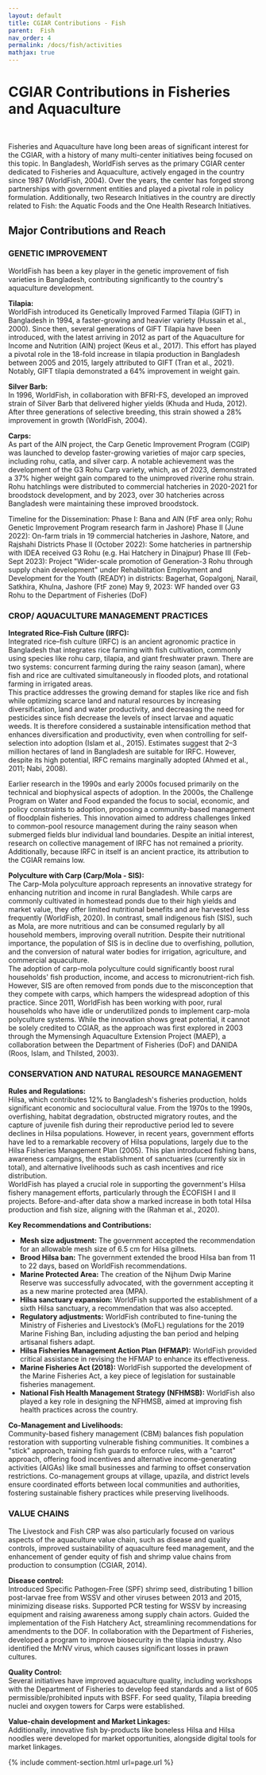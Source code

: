 ```yaml
---
layout: default
title: CGIAR Contributions - Fish
parent:  Fish
nav_order: 4
permalink: /docs/fish/activities
mathjax: true
---
```

# CGIAR Contributions in Fisheries and Aquaculture
<br>

Fisheries and Aquaculture have long been areas of significant interest for the CGIAR, with a history of many multi-center initiatives being focused on this topic.
In Bangladesh, WorldFish serves as the primary CGIAR center dedicated to Fisheries and Aquaculture, actively engaged in the country since 1987 (WorldFish, 2004). Over the years, the center has forged strong partnerships with government entities and played a pivotal role in policy formulation. 
Additionally, two Research Initiatives in the country are directly related to Fish: the Aquatic Foods and the One Health Research Initiatives.


## Major Contributions and Reach

### GENETIC IMPROVEMENT
WorldFish has been a key player in the genetic improvement of fish varieties in Bangladesh, contributing significantly to the country's aquaculture development.

**Tilapia:**  
WorldFish introduced its Genetically Improved Farmed Tilapia (GIFT) in Bangladesh in 1994, a faster-growing and heavier variety (Hussain et al., 2000). Since then, several generations of GIFT Tilapia have been introduced, with the latest arriving in 2012 as part of the Aquaculture for Income and Nutrition (AIN) project (Keus et al., 2017). This effort has played a pivotal role in the 18-fold increase in tilapia production in Bangladesh between 2005 and 2015, largely attributed to GIFT (Tran et al., 2021). Notably, GIFT tilapia demonstrated a 64% improvement in weight gain.

**Silver Barb:**  
In 1996, WorldFish, in collaboration with BFRI-FS, developed an improved strain of Silver Barb that delivered higher yields (Khuda and Huda, 2012). After three generations of selective breeding, this strain showed a 28% improvement in growth (WorldFish, 2004).

**Carps:**  
As part of the AIN project, the Carp Genetic Improvement Program (CGIP) was launched to develop faster-growing varieties of major carp species, including rohu, catla, and silver carp. A notable achievement was the development of the G3 Rohu Carp variety, which, as of 2023, demonstrated a 37% higher weight gain compared to the unimproved riverine rohu strain. Rohu hatchlings were distributed to commercial hatcheries in 2020-2021 for broodstock development, and by 2023, over 30 hatcheries across Bangladesh were maintaining these improved broodstock.

Timeline for the Dissemination:
Phase I: Bana and AIN (FtF area only; Rohu Genetic Improvement Program research farm in Jashore)
Phase II (June 2022): On-farm trials in 19 commercial hatcheries in Jashore, Natore, and Rajshahi Districts
Phase II (October 2022): Some hatcheries in partnership with IDEA received G3 Rohu (e.g. Hai Hatchery in Dinajpur)
Phase III (Feb-Sept 2023): Project "Wider-scale promotion of Generation-3 Rohu through supply chain development" under Rehabilitation Employment and Development for the Youth (READY) in districts: Bagerhat, Gopalgonj, Narail, Satkhira, Khulna, Jashore (FtF zone)
May 9, 2023: WF handed over G3 Rohu to the Department of Fisheries (DoF)


### CROP/ AQUACULTURE MANAGEMENT PRACTICES

**Integrated Rice–Fish Culture (IRFC):**  
Integrated rice–fish culture (IRFC) is an ancient agronomic practice in Bangladesh that integrates rice farming with fish cultivation, commonly using species like rohu carp, tilapia, and giant freshwater prawn. There are two systems: concurrent farming during the rainy season (aman), where fish and rice are cultivated simultaneously in flooded plots, and rotational farming in irrigated areas.  
This practice addresses the growing demand for staples like rice and fish while optimizing scarce land and natural resources by increasing diversification, land and water productivity, and decreasing the need for pesticides since fish decrease the levels of insect larvae and aquatic weeds. It is therefore considered a sustainable intensification method that enhances diversification and productivity, even when controlling for self-selection into adoption (Islam et al., 2015). Estimates suggest that 2–3 million hectares of land in Bangladesh are suitable for IRFC. However, despite its high potential, IRFC remains marginally adopted (Ahmed et al., 2011; Nabi, 2008).

Earlier research in the 1990s and early 2000s focused primarily on the technical and biophysical aspects of adoption. In the 2000s, the Challenge Program on Water and Food expanded the focus to social, economic, and policy constraints to adoption, proposing a community-based management of floodplain fisheries. This innovation aimed to address challenges linked to common-pool resource management during the rainy season when submerged fields blur individual land boundaries. Despite an initial interest, research on collective management of IRFC has not remained a priority. Additionally, because IRFC in itself is an ancient practice, its attribution to the CGIAR remains low.

**Polyculture with Carp (Carp/Mola - SIS):**  
The Carp-Mola polyculture approach represents an innovative strategy for enhancing nutrition and income in rural Bangladesh. While carps are commonly cultivated in homestead ponds due to their high yields and market value, they offer limited nutritional benefits and are harvested less frequently (WorldFish, 2020). In contrast, small indigenous fish (SIS), such as Mola, are more nutritious and can be consumed regularly by all household members, improving overall nutrition. Despite their nutritional importance, the population of SIS is in decline due to overfishing, pollution, and the conversion of natural water bodies for irrigation, agriculture, and commercial aquaculture.  
The adoption of carp-mola polyculture could significantly boost rural households' fish production, income, and access to micronutrient-rich fish. However, SIS are often removed from ponds due to the misconception that they compete with carps, which hampers the widespread adoption of this practice. Since 2011, WorldFish has been working with poor, rural households who have idle or underutilized ponds to implement carp-mola polyculture systems. While the innovation shows great potential, it cannot be solely credited to CGIAR, as the approach was first explored in 2003 through the Mymensingh Aquaculture Extension Project (MAEP), a collaboration between the Department of Fisheries (DoF) and DANIDA (Roos, Islam, and Thilsted, 2003).

### CONSERVATION AND NATURAL RESOURCE MANAGEMENT

**Rules and Regulations:**  
Hilsa, which contributes 12% to Bangladesh's fisheries production, holds significant economic and sociocultural value. From the 1970s to the 1990s, overfishing, habitat degradation, obstructed migratory routes, and the capture of juvenile fish during their reproductive period led to severe declines in Hilsa populations. However, in recent years, government efforts have led to a remarkable recovery of Hilsa populations, largely due to the Hilsa Fisheries Management Plan (2005). This plan introduced fishing bans, awareness campaigns, the establishment of sanctuaries (currently six in total), and alternative livelihoods such as cash incentives and rice distribution.  
WorldFish has played a crucial role in supporting the government's Hilsa fishery management efforts, particularly through the ECOFISH I and II projects. Before-and-after data show a marked increase in both total Hilsa production and fish size, aligning with the (Rahman et al., 2020).

**Key Recommendations and Contributions:**
- **Mesh size adjustment:** The government accepted the recommendation for an allowable mesh size of 6.5 cm for Hilsa gillnets.
- **Brood Hilsa ban:** The government extended the brood Hilsa ban from 11 to 22 days, based on WorldFish recommendations.
- **Marine Protected Area:** The creation of the Nijhum Dwip Marine Reserve was successfully advocated, with the government accepting it as a new marine protected area (MPA).
- **Hilsa sanctuary expansion:** WorldFish supported the establishment of a sixth Hilsa sanctuary, a recommendation that was also accepted.
- **Regulatory adjustments:** WorldFish contributed to fine-tuning the Ministry of Fisheries and Livestock’s (MoFL) regulations for the 2019 Marine Fishing Ban, including adjusting the ban period and helping artisanal fishers adapt.
- **Hilsa Fisheries Management Action Plan (HFMAP):** WorldFish provided critical assistance in revising the HFMAP to enhance its effectiveness.
- **Marine Fisheries Act (2018):** WorldFish supported the development of the Marine Fisheries Act, a key piece of legislation for sustainable fisheries management.
- **National Fish Health Management Strategy (NFHMSB):** WorldFish also played a key role in designing the NFHMSB, aimed at improving fish health practices across the country.

**Co-Management and Livelihoods:**  
Community-based fishery management (CBM) balances fish population restoration with supporting vulnerable fishing communities. It combines a "stick" approach, training fish guards to enforce rules, with a "carrot" approach, offering food incentives and alternative income-generating activities (AIGAs) like small businesses and farming to offset conservation restrictions. Co-management groups at village, upazila, and district levels ensure coordinated efforts between local communities and authorities, fostering sustainable fishery practices while preserving livelihoods.

### VALUE CHAINS

The Livestock and Fish CRP was also particularly focused on various aspects of the aquaculture value chain, such as disease and quality controls, improved sustainability of aquaculture feed management, and the enhancement of gender equity of fish and shrimp value chains from production to consumption (CGIAR, 2014).

**Disease control:**  
Introduced Specific Pathogen-Free (SPF) shrimp seed, distributing 1 billion post-larvae free from WSSV and other viruses between 2013 and 2015, minimizing disease risks. Supported PCR testing for WSSV by increasing equipment and raising awareness among supply chain actors. Guided the implementation of the Fish Hatchery Act, streamlining recommendations for amendments to the DOF. In collaboration with the Department of Fisheries, developed a program to improve biosecurity in the tilapia industry. Also identified the MrNV virus, which causes significant losses in prawn cultures.

**Quality Control:**  
Several initiatives have improved aquaculture quality, including workshops with the Department of Fisheries to develop feed standards and a list of 605 permissible/prohibited inputs with BSFF. For seed quality, Tilapia breeding nuclei and oxygen towers for Carps were established.

**Value-chain development and Market Linkages:**  
Additionally, innovative fish by-products like boneless Hilsa and Hilsa noodles were developed for market opportunities, alongside digital tools for market linkages.


{% include comment-section.html url=page.url %}
